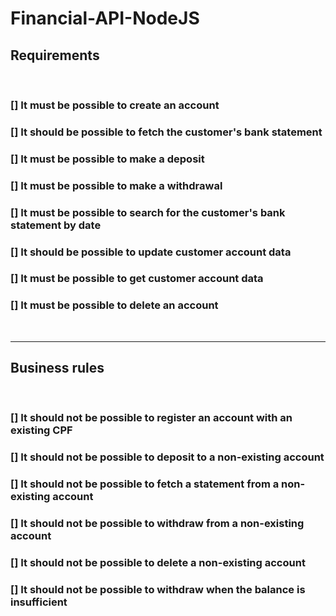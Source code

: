 # Financial-API-NodeJS

## Requirements
<br>

### [] It must be possible to create an account
### [] It should be possible to fetch the customer's bank statement
### [] It must be possible to make a deposit
### [] It must be possible to make a withdrawal
### [] It must be possible to search for the customer's bank statement by date
### [] It should be possible to update customer account data
### [] It must be possible to get customer account data
### [] It must be possible to delete an account
<br>
<hr>

## Business rules
<br>

### [] It should not be possible to register an account with an existing CPF
### [] It should not be possible to deposit to a non-existing account
### [] It should not be possible to fetch a statement from a non-existing account
### [] It should not be possible to withdraw from a non-existing account
### [] It should not be possible to delete a non-existing account
### [] It should not be possible to withdraw when the balance is insufficient
